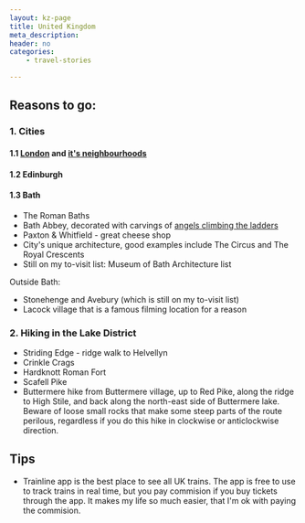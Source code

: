 ```yaml
---
layout: kz-page
title: United Kingdom
meta_description: 
header: no
categories:
    - travel-stories

---
```


## Reasons to go:

### 1. Cities

#### 1.1 [London](/travel-stories/london/) and [it's neighbourhoods](/travel-stories/london-parts/)

#### 1.2 Edinburgh

#### 1.3 Bath

* The Roman Baths
* Bath Abbey, decorated with carvings of [angels climbing the ladders](https://curiousrambler.com/the-upside-down-angels-of-bath-abbey/)
* Paxton & Whitfield - great cheese shop
* City's unique architecture, good examples include The Circus and The Royal Crescents
* Still on my to-visit list: Museum of Bath Architecture list

Outside Bath:
* Stonehenge and Avebury (which is still on my to-visit list)
* Lacock village that is a famous filming location for a reason





### 2. Hiking in the Lake District

* Striding Edge - ridge walk to Helvellyn
* Crinkle Crags
* Hardknott Roman Fort
* Scafell Pike
* Buttermere hike from Buttermere village, up to Red Pike, along the ridge to High Stile, and back along the north-east side of Buttermere lake. Beware of loose small rocks that make some steep parts of the route perilous, regardless if you do this hike in clockwise or anticlockwise direction.


## Tips

* Trainline app is the best place to see all UK trains. The app is free to use to track trains in real time, but you pay commision if you buy tickets through the app. It makes my life so much easier, that I'm ok with paying the commision.
